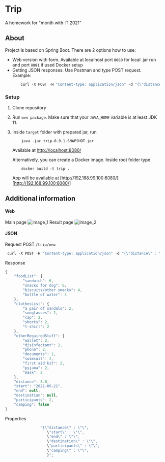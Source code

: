 # Trip
A homework for "month with IT 2021"

## About
Project is based on Spring Boot. There are 2 options how to use:
 - Web version with form. Available at localhost port `8080` for local .jar run and port `8081` if used Docker setup
 - Getting JSON responses. Use Postman and type POST request. Example:
 ``` javascript
        curl -X POST -H "Content-type: application/json" -d "{\"distance\" : \"3\", \"start\" : \"2021-06-21\",\"participants\" : \"2\"}" "http://localhost:8080/trip/new"
 ```
 ### Setup
 1. Clone repository
 2. Run `mvn package`. Make sure that your `JAVA_HOME` variable is at least JDK 11.
 3. Inside `target` folder with prepared jar, run           

            java -jar trip-0.0.1-SNAPSHOT.jar
    Available at [http://localhost:8080/][http://localhost:8080]
 
    Alternatively, you can create a Docker image. Inside root folder type
           
            docker build -t trip . 
    App will be available at [http://192.168.99.100:8080/][http://192.168.99.100:8080/]
   


[http://localhost:8080]: http://localhost:8080/
[http://192.168.99.100:8080/]: http://192.168.99.100:8080/


## Additional information

#### Web 
Main page
![image_1](https://user-images.githubusercontent.com/36459172/121527595-3e11d200-ca03-11eb-9614-b903b9fa1e11.JPG)
Result page
![image_2](https://user-images.githubusercontent.com/36459172/121527871-90eb8980-ca03-11eb-8f0d-bbd363c83367.JPG)

#### JSON
Request POST `/trip/new`
```javascript
 curl -X POST -H "Content-type: application/json" -d "{\"distance\" : \"3\", \"start\" : \"2021-06-21\",\"participants\" : \"2\"}" "http://localhost:8080/trip/new"
```

Response
```javascript
{
    "foodList": {
        "sandwich": 6,
        "snacks for dog": 6,
        "biscuits/other snacks": 4,
        "bottle of water": 4
    },
    "clothesList": {
        "a pair of sandals": 2,
        "sunglasses": 2,
        "cap": 2,
        "shorts": 2,
        "t-shirt": 2
    },
    "otherRequiredStuff": {
        "wallet": 2,
        "disinfectant": 2,
        "phone": 2,
        "documents": 2,
        "swimsuit": 2,
        "first aid kit": 2,
        "pyjama": 2,
        "mask": 2
    },
    "distance": 3.0,
    "start": "2021-06-21",
    "end": null,
    "destination": null,
    "participants": 2,
    "camping": false
}
```
Properties
``` javascript
                "{\"distance\" : \"\",
                   \"start\" : \"\",
                   \"end\" : \"\",
                   \"destination\" : \"\",
                   \"participants\" : \"\",
                   \"camping\" : \"\",
                   }";

```
